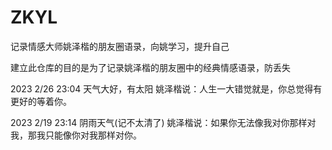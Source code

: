 # ZKYL
记录情感大师姚泽楷的朋友圈语录，向姚学习，提升自己

建立此仓库的目的是为了记录姚泽楷的朋友圈中的经典情感语录，防丢失


2023 2/26 23:04
  天气大好，有太阳
  姚泽楷说：人生一大错觉就是，你总觉得有更好的等着你。

2023 2/19 23:14
  阴雨天气(记不太清了)
  姚泽楷说：如果你无法像我对你那样对我，那我只能像你对我那样对你。